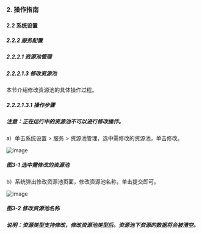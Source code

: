 ### 2. 操作指南

#### 2.2 系统设置

##### 2.2.2 服务配置

##### 2.2.2.1 资源池管理

##### 2.2.2.1.3 修改资源池

本节介绍修改资源池的具体操作过程。

##### 2.2.2.1.3.1 操作步骤

##### 注意：正在运行中的资源池不可以进行修改操作。

a）单击系统设置 > 服务 > 资源池管理，选中需修改的资源池，单击修改。

![image](https://user-images.githubusercontent.com/79617492/185061468-e9db1596-b520-47ee-a402-476e3318e958.png)

##### 图3-1 选中需修改的资源池

b）系统弹出修改资源池页面，修改资源池名称，单击提交即可。

![image](https://user-images.githubusercontent.com/79617492/185061482-3ffa01d3-f7bb-409a-be58-6657d9dc1206.png)

##### 图3-2 修改资源池名称

##### 说明：资源类型支持修改，修改资源池类型后。资源池下资源的数据将会被清空。
